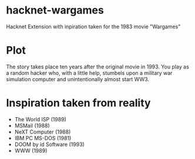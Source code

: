 # hacknet-wargames
 Hacknet Extension with inpiration taken for the 1983 movie "Wargames"

# Plot
The story takes place ten years after the original movie in 1993. 
You play as a random hacker who, with a little help, stumbels upon a military 
war simulation computer and unintentionally almost start WW3.

# Inspiration taken from reality
- The World ISP (1989)
- MSMail (1988)
- NeXT Computer (1988)
- IBM PC MS-DOS (1981)
- DOOM by id Software (1993)
- WWW (1989)
